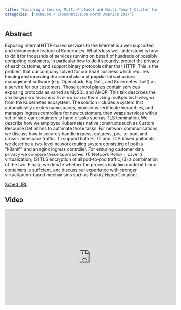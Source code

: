```yaml
---
title: "Building a Secure, Multi-Protocol and Multi-Tenant Cluster for Internet-Facing Services [A] - Bich Le, Platform9"
categories: ["KubeCon + CloudNativeCon North America 2017"]
---
```


## Abstract

Exposing internal HTTP-based services to the Internet is a well supported and documented feature of Kubernetes. What's less well understood is how to do it for thousands of services running on behalf of hundreds of possibly competing customers, in particular how to do it securely, protect the privacy of each customer, and support binary protocols other than HTTP. This is the problem that our company solved for our SaaS business which requires hosting and operating the control plane of popular infrastructure management software (e.g. Openstack, Big Data, and Kubernetes itself) as a service for our customers. Those control planes contain services exposing protocols as varied as MySQL and AMQP. This talk describes the challenges we faced and how we solved them using multiple technologies from the Kubernetes ecosystem. The solution includes a system that automatically creates namespaces, provisions certificate hierarchies, and manages ingress controllers for new customers, then wraps services with a set of side-car containers to handle tasks such as TLS termination. We describe how we employed Kubernetes native constructs such as Custom Resource Definitions to automate those tasks. For network communications, we discuss how to securely handle ingress, outgress, pod-to-pod, and cross-namespace traffic. To support both HTTP and TCP-based protocols, we describe a two-level network routing system consisting of both a "k8sniff" and an nginx ingress controller. For ensuring customer data privacy we compare these approaches: (1) Network Policy + Layer 2 virtualization; (2) TLS encryption of all pod-to-pod traffic; (3) a combination of the two. Finally, we debate whether the process isolation model of Linux containers is sufficient, and discuss our experience with stronger virtualization-based mechanisms such as Frakti / HyperContainer.

[Sched URL](https://kccncna17.sched.com/event/f4c004fb3425daae28396f7174137f78)

## Video

<iframe width='560' height='315' src='https://www.youtube.com/embed/tFdcrncaxD4' frameborder='0' allow='accelerometer; autoplay; encrypted-media; gyroscope; picture-in-picture' allowfullscreen></iframe>
